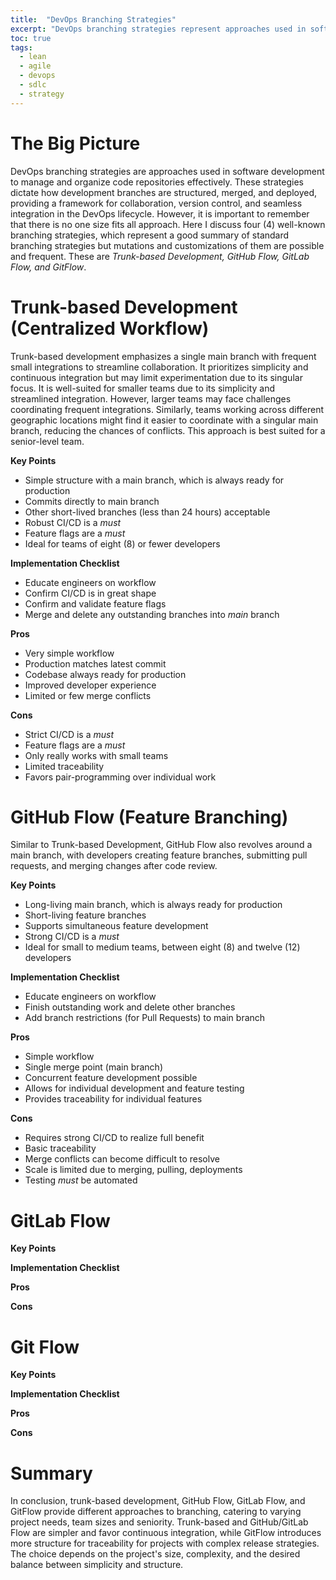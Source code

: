 ```yaml
---
title:  "DevOps Branching Strategies"
excerpt: "DevOps branching strategies represent approaches used in software development to manage and organize code repositories effectively. "
toc: true
tags:
  - lean
  - agile
  - devops
  - sdlc
  - strategy
---
```


# The Big Picture
DevOps branching strategies are approaches used in software development to manage and organize code repositories effectively. These strategies dictate how development branches are structured, merged, and deployed, providing a framework for collaboration, version control, and seamless integration in the DevOps lifecycle.  However, it is important to remember that there is no one size fits all approach. Here I discuss four (4) well-known branching strategies, which represent a good summary of standard branching strategies but mutations and customizations of them are possible and frequent. These are *Trunk-based Development, GitHub Flow, GitLab Flow, and GitFlow*.

# Trunk-based Development (Centralized Workflow)
Trunk-based development emphasizes a single main branch with frequent small integrations to streamline collaboration. It prioritizes simplicity and continuous integration but may limit experimentation due to its singular focus. It is well-suited for smaller teams due to its simplicity and streamlined integration. However, larger teams may face challenges coordinating frequent integrations. Similarly, teams working across different geographic locations might find it easier to coordinate with a singular main branch, reducing the chances of conflicts.  This approach is best suited for a senior-level team.

**Key Points**
- Simple structure with a main branch, which is always ready for production
- Commits directly to main branch
- Other short-lived branches (less than 24 hours) acceptable
- Robust CI/CD is a *must*
- Feature flags are a *must*
- Ideal for teams of eight (8) or fewer developers

**Implementation Checklist**
- Educate engineers on workflow
- Confirm CI/CD is in great shape
- Confirm and validate feature flags
- Merge and delete any outstanding branches into *main* branch

**Pros**
- Very simple workflow
- Production matches latest commit
- Codebase always ready for production
- Improved developer experience
- Limited or few merge conflicts

**Cons**
- Strict CI/CD is a *must*
- Feature flags are a *must*
- Only really works with small teams
- Limited traceability
- Favors pair-programming over individual work

# GitHub Flow (Feature Branching)
Similar to Trunk-based Development, GitHub Flow also revolves around a main branch, with developers creating feature branches, submitting pull requests, and merging changes after code review. 

**Key Points**
- Long-living main branch, which is always ready for production
- Short-living feature branches
- Supports simultaneous feature development
- Strong CI/CD is a *must*
- Ideal for small to medium teams, between eight (8) and twelve (12) developers

**Implementation Checklist**
- Educate engineers on workflow
- Finish outstanding work and delete other branches
- Add branch restrictions (for Pull Requests) to main branch

**Pros**
- Simple workflow
- Single merge point (main branch)
- Concurrent feature development possible
- Allows for individual development and feature testing
- Provides traceability for individual features

**Cons**
- Requires strong CI/CD to realize full benefit
- Basic traceability
- Merge conflicts can become difficult to resolve
- Scale is limited due to merging, pulling, deployments
- Testing *must* be automated

# GitLab Flow

**Key Points**

**Implementation Checklist**

**Pros**

**Cons**

# Git Flow

**Key Points**

**Implementation Checklist**

**Pros**

**Cons**

# Summary
In conclusion, trunk-based development, GitHub Flow, GitLab Flow, and GitFlow provide different approaches to branching, catering to varying project needs, team sizes and seniority. Trunk-based and GitHub/GitLab Flow are simpler and favor continuous integration, while GitFlow introduces more structure for traceability for projects with complex release strategies. The choice depends on the project's size, complexity, and the desired balance between simplicity and structure.
